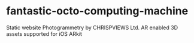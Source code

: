 # fantastic-octo-computing-machine
Static website
Photogrammetry by CHRISPVIEWS Ltd.
AR enabled 3D assets
supported for iOS ARkit
